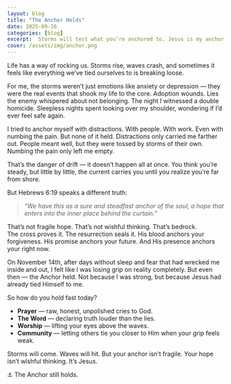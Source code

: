 ```yaml
---
layout: blog
title: "The Anchor Holds"
date: 2025-09-16
categories: [blog]
excerpt:  Storms will test what you’re anchored to. Jesus is my anchor. 
cover: /assets/img/anchor.png
---
```

Life has a way of rocking us. Storms rise, waves crash, and sometimes it feels like everything we’ve tied ourselves to is breaking loose.  

For me, the storms weren’t just emotions like anxiety or depression — they were the real events that shook my life to the core. Adoption wounds. Lies the enemy whispered about not belonging. The night I witnessed a double homicide. Sleepless nights spent looking over my shoulder, wondering if I’d ever feel safe again.  

I tried to anchor myself with distractions. With people. With work. Even with numbing the pain. But none of it held. Distractions only carried me farther out. People meant well, but they were tossed by storms of their own. Numbing the pain only left me empty.  

That’s the danger of drift — it doesn’t happen all at once. You think you’re steady, but little by little, the current carries you until you realize you’re far from shore.  

But Hebrews 6:19 speaks a different truth:  

> *“We have this as a sure and steadfast anchor of the soul, a hope that enters into the inner place behind the curtain.”*  

That’s not fragile hope. That’s not wishful thinking. That’s bedrock.  
The cross proves it. The resurrection seals it. His blood anchors your forgiveness. His promise anchors your future. And His presence anchors your right now.  

On November 14th, after days without sleep and fear that had wrecked me inside and out, I felt like I was losing grip on reality completely. But even then — the Anchor held. Not because I was strong, but because Jesus had already tied Himself to me.  

So how do you hold fast today?  
- **Prayer** — raw, honest, unpolished cries to God.  
- **The Word** — declaring truth louder than the lies.  
- **Worship** — lifting your eyes above the waves.  
- **Community** — letting others tie you closer to Him when your grip feels weak.  

Storms will come. Waves will hit. But your anchor isn’t fragile. Your hope isn’t wishful thinking. It’s Jesus.  

⚓ The Anchor still holds.  